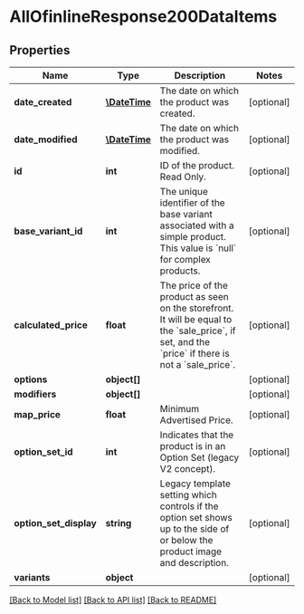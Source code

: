 # AllOfinlineResponse200DataItems

## Properties
Name | Type | Description | Notes
------------ | ------------- | ------------- | -------------
**date_created** | [**\DateTime**](\DateTime.md) | The date on which the product was created. | [optional] 
**date_modified** | [**\DateTime**](\DateTime.md) | The date on which the product was modified. | [optional] 
**id** | **int** | ID of the product. Read Only. | [optional] 
**base_variant_id** | **int** | The unique identifier of the base variant associated with a simple product. This value is &#x60;null&#x60; for complex products. | [optional] 
**calculated_price** | **float** | The price of the product as seen on the storefront. It will be equal to the &#x60;sale_price&#x60;, if set, and the &#x60;price&#x60; if there is not a &#x60;sale_price&#x60;. | [optional] 
**options** | **object[]** |  | [optional] 
**modifiers** | **object[]** |  | [optional] 
**map_price** | **float** | Minimum Advertised Price. | [optional] 
**option_set_id** | **int** | Indicates that the product is in an Option Set (legacy V2 concept). | [optional] 
**option_set_display** | **string** | Legacy template setting which controls if the option set shows up to the side of or below the product image and description. | [optional] 
**variants** | **object** |  | [optional] 

[[Back to Model list]](../../README.md#documentation-for-models) [[Back to API list]](../../README.md#documentation-for-api-endpoints) [[Back to README]](../../README.md)


